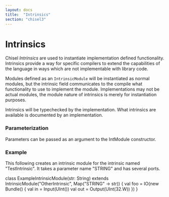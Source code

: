 ```yaml
---
layout: docs
title:  "Intrinsics"
section: "chisel3"
---
```


# Intrinsics

Chisel *Intrinsics* are used to instantiate implementation defined functionality. 
Intrinsics provide a way for specific compilers to extend the capabilities of
the language in ways which are not implementable with library code.

Modules defined as an `IntrinsicModule` will be instantiated as normal modules, 
but the intrinsic field communicates to the compile what functionality to use to 
implement the module.  Implementations may not be actual modules, the module 
nature of intrinsics is merely for instantiation purposes.

Intrinsics will be typechecked by the implementation.  What intrinsics are 
available is documented by an implementation.

### Parameterization

Parameters can be passed as an argument to the IntModule constructor.

### Example

This following creates an intrinsic module for the intrinsic named 
"TestIntrinsic".  It takes a parameter name "STRING" and has several ports.

class ExampleIntrinsicModule(str: String) extends IntrinsicModule("OtherIntrinsic", Map("STRING" -> str)) {
  val foo = IO(new Bundle() {
    val in = Input(UInt())
    val out = Output(UInt(32.W))
  })
}

